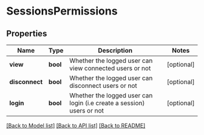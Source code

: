 # SessionsPermissions

## Properties
Name | Type | Description | Notes
------------ | ------------- | ------------- | -------------
**view** | **bool** | Whether the logged user can view connected users or not | [optional] 
**disconnect** | **bool** | Whether the logged user can disconnect users or not | [optional] 
**login** | **bool** | Whether the logged user can login (i.e create a session) users or not | [optional] 

[[Back to Model list]](../../README.md#documentation-for-models) [[Back to API list]](../../README.md#documentation-for-api-endpoints) [[Back to README]](../../README.md)

